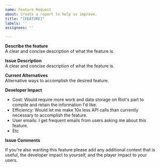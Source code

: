 ```yaml
---
name: Feature Request
about: Create a report to help us improve.
title: "[FEATURE]"
labels: ''
assignees: ''

---
```


**Describe the feature**  
A clear and concise description of what the feature is.

**Issue Description**  
A clear and concise description of what the feature is.

**Current Alternatives**  
Alternative ways to accomplish the desired feature.

**Developer Impact**
<!-- Describe how this affects you as a developer. -->
* Cost: Would require more work and data storage on Riot's part to compile and retain the information I'd like.
* Efficiency: Would let me make 10x less API calls than currently necessary to accomplish the feature.
* User emails: I get frequent emails from users asking me about this feature.
* Etc

**Issue Comments**
<!-- Might want to leave this as instructions for any replies to your issue -->
If you're also wanting this feature please add any additional context that is useful, the developer impact to yourself, and the player impact to your users.
